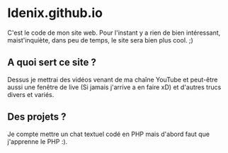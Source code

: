 # Idenix.github.io
C'est le code de mon site web. Pour l'instant y a rien de bien intéressant, maist'inquiète, dans peu de temps, le site sera bien plus cool.
;)

## A quoi sert ce site ?

Dessus je mettrai des vidéos venant de ma chaîne YouTube et peut-être aussi une fenêtre de live (Si jamais j'arrive a en faire xD) et d'autres trucs divers et variés.

## Des projets ?

Je compte mettre un chat textuel codé en PHP mais d'abord faut que j'apprenne le PHP :).